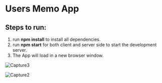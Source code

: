 # Users Memo App

## Steps to run:
1. run <b>npm install</b> to install all dependencies.
2. run <b>npm start</b> for both client and server side to start the development server.
3. The App will load in a new browser window.


![Capture3](https://user-images.githubusercontent.com/34687415/177001400-55c98504-694a-4f96-bc07-c61dfe211695.JPG)

![Capture2](https://user-images.githubusercontent.com/34687415/177001414-bb38d186-cab3-4389-a816-0ce4b564f13a.JPG)
